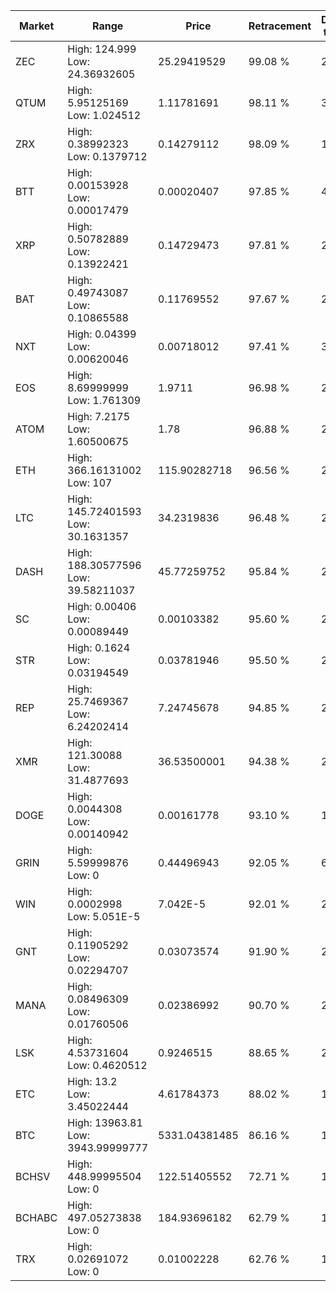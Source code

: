 | Market | Range | Price| Retracement | Doubles to 50% |
| --- | --- | --- | --- | --- |
| ZEC | High: 124.999<br />Low: 24.36932605 | 25.29419529 | 99.08 % | 2.95 |
| QTUM | High: 5.95125169<br />Low: 1.024512 | 1.11781691 | 98.11 % | 3.12 |
| ZRX | High: 0.38992323<br />Low: 0.1379712 | 0.14279112 | 98.09 % | 1.85 |
| BTT | High: 0.00153928<br />Low: 0.00017479 | 0.00020407 | 97.85 % | 4.20 |
| XRP | High: 0.50782889<br />Low: 0.13922421 | 0.14729473 | 97.81 % | 2.20 |
| BAT | High: 0.49743087<br />Low: 0.10865588 | 0.11769552 | 97.67 % | 2.57 |
| NXT | High: 0.04399<br />Low: 0.00620046 | 0.00718012 | 97.41 % | 3.50 |
| EOS | High: 8.69999999<br />Low: 1.761309 | 1.9711 | 96.98 % | 2.65 |
| ATOM | High: 7.2175<br />Low: 1.60500675 | 1.78 | 96.88 % | 2.48 |
| ETH | High: 366.16131002<br />Low: 107 | 115.90282718 | 96.56 % | 2.04 |
| LTC | High: 145.72401593<br />Low: 30.1631357 | 34.2319836 | 96.48 % | 2.57 |
| DASH | High: 188.30577596<br />Low: 39.58211037 | 45.77259752 | 95.84 % | 2.49 |
| SC | High: 0.00406<br />Low: 0.00089449 | 0.00103382 | 95.60 % | 2.40 |
| STR | High: 0.1624<br />Low: 0.03194549 | 0.03781946 | 95.50 % | 2.57 |
| REP | High: 25.7469367<br />Low: 6.24202414 | 7.24745678 | 94.85 % | 2.21 |
| XMR | High: 121.30088<br />Low: 31.4877693 | 36.53500001 | 94.38 % | 2.09 |
| DOGE | High: 0.0044308<br />Low: 0.00140942 | 0.00161778 | 93.10 % | 1.81 |
| GRIN | High: 5.59999876<br />Low: 0 | 0.44496943 | 92.05 % | 6.29 |
| WIN | High: 0.0002998<br />Low: 5.051E-5 | 7.042E-5 | 92.01 % | 2.49 |
| GNT | High: 0.11905292<br />Low: 0.02294707 | 0.03073574 | 91.90 % | 2.31 |
| MANA | High: 0.08496309<br />Low: 0.01760506 | 0.02386992 | 90.70 % | 2.15 |
| LSK | High: 4.53731604<br />Low: 0.4620512 | 0.9246515 | 88.65 % | 2.70 |
| ETC | High: 13.2<br />Low: 3.45022444 | 4.61784373 | 88.02 % | 1.80 |
| BTC | High: 13963.81<br />Low: 3943.99999777 | 5331.04381485 | 86.16 % | 1.68 |
| BCHSV | High: 448.99995504<br />Low: 0 | 122.51405552 | 72.71 % | 1.83 |
| BCHABC | High: 497.05273838<br />Low: 0 | 184.93696182 | 62.79 % | 1.34 |
| TRX | High: 0.02691072<br />Low: 0 | 0.01002228 | 62.76 % | 1.34 |
